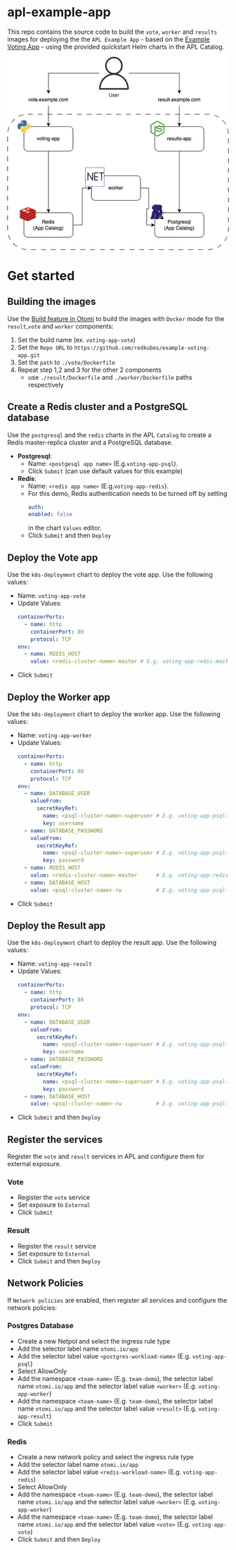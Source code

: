 # apl-example-app

This repo contains the source code to build the `vote`, `worker` and `results` images for deploying the the `APL Example App` - based on the [Example Voting App](https://github.com/dockersamples/example-voting-app) - using the provided quickstart Helm charts in the APL Catalog.

<img title="Voting App" alt="App diagram" src="Voting App.jpg">

# Get started

## Building the images

Use the [Build feature in Otomi](https://otomi.io/docs/get-started/labs/lab-6#build-the-blue-image) to build the images with `Docker` mode for the `result`,`vote` and `worker` components: 
1. Set the build name (ex. `voting-app-vote`)
2. Set the `Repo URL` to `https://github.com/redkubes/example-voting-app.git`
3. Set the `path` to `./vote/Dockerfile` 
4. Repeat step 1,2 and 3 for the other 2 components
    - use `./result/Dockerfile` and `./worker/Dockerfile` paths respectively


## Create a Redis cluster and a PostgreSQL database

Use the `postgresql` and the `redis` charts in the APL `Catalog` to create a Redis master-replica cluster and a PostgreSQL database. 
- **Postgresql**:
  - Name: `<postgesql app name>` (E.g.`voting-app-psql`).
  - Click `Submit` (can use default values for this example)
- **Redis**:
  - Name: `<redis app name>` (E.g.`voting-app-redis`).
  - For this demo, Redis authentication needs to be turned off by setting 
      ```yaml
    auth:
      enabled: false
    ```
    in the chart `Values` editor.
  - Click `Submit` and then `Deploy`
## Deploy the Vote app

Use the `k8s-deployment` chart to deploy the vote app. Use the following values:

- Name: `voting-app-vote`
- Update Values:
  ```yaml
  containerPorts:
    - name: http
      containerPort: 80
      protocol: TCP
  env:
    - name: REDIS_HOST
      value: <redis-cluster-name>-master # E.g. voting-app-redis-master
  ```
- Click `Submit`

## Deploy the Worker app

Use the `k8s-deployment` chart to deploy the worker app. Use the following values:

- Name: `voting-app-worker`
- Update Values:
  ```yaml
  containerPorts:
    - name: http
      containerPort: 80
      protocol: TCP
  env:
    - name: DATABASE_USER
      valueFrom:
        secretKeyRef:
          name: <psql-cluster-name>-superuser # E.g. voting-app-psql-superuser
          key: username
    - name: DATABASE_PASSWORD
      valueFrom:
        secretKeyRef:
          name: <psql-cluster-name>-superuser # E.g. voting-app-psql-superuser
          key: password
    - name: REDIS_HOST
      value: <redis-cluster-name>-master      # E.g. voting-app-redis-master
    - name: DATABASE_HOST
      value: <psql-cluster-name>-rw           # E.g. voting-app-psql-rw
  ```
- Click `Submit`

## Deploy the Result app

Use the `k8s-deployment` chart to deploy the result app. Use the following values:

- Name: `voting-app-result`
- Update Values:
  ```yaml
  containerPorts:
    - name: http
      containerPort: 80
      protocol: TCP
  env:
    - name: DATABASE_USER
      valueFrom:
        secretKeyRef:
          name: <psql-cluster-name>-superuser # E.g. voting-app-psql-superuser
          key: username
    - name: DATABASE_PASSWORD
      valueFrom:
        secretKeyRef:
          name: <psql-cluster-name>-superuser # E.g. voting-app-psql-superuser
          key: password
    - name: DATABASE_HOST
      value: <psql-cluster-name>-rw           # E.g. voting-app-psql-rw
  ```
- Click `Submit` and then `Deploy`

## Register the services

Register the `vote` and `result` services in APL and configure them for external exposure. 

### Vote

- Register the `vote` service 
- Set exposure to `External`
- Click `Submit`

### Result

- Register the `result` service 
- Set exposure to `External`
- Click `Submit` and then `Deploy`

## Network Policies

If `Network policies` are enabled, then register all services and configure the network policies:

### Postgres Database
- Create a new Netpol and select the ingress rule type
- Add the selector label name `otomi.io/app`
- Add the selector label value `<postgres-workload-name>` (E.g. `voting-app-psql`)
- Select AllowOnly
- Add the namespace `<team-name>` (E.g. `team-demo`), the selector label name `otomi.io/app` and the selector label value `<worker>` (E.g. `voting-app-worker`)
- Add the namespace `<team-name>` (E.g. `team-demo`), the selector label name `otomi.io/app` and the selector label value `<result>` (E.g. `voting-app-result`)
- Click `Submit`

### Redis
- Create a new network policy and select the ingress rule type
- Add the selector label name `otomi.io/app`
- Add the selector label value `<redis-workload-name>` (E.g. `voting-app-redis`)
- Select AllowOnly
- Add the namespace `<team-name>` (E.g. `team-demo`), the selector label name `otomi.io/app` and the selector label value `<worker>` (E.g. `voting-app-worker`)
- Add the namespace `<team-name>` (E.g. `team-demo`), the selector label name `otomi.io/app` and the selector label value `<vote>` (E.g. `voting-app-vote`)
- Click `Submit` and then `Deploy`